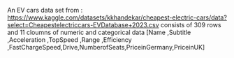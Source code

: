 An EV cars data set from : https://www.kaggle.com/datasets/kkhandekar/cheapest-electric-cars/data?select=Cheapestelectriccars-EVDatabase+2023.csv
consists of 309 rows and 11 cloumns of numeric and categorical data [Name ,Subtitle	,Acceleration	,TopSpeed	,Range	,Efficiency	,FastChargeSpeed,Drive,NumberofSeats,PriceinGermany,PriceinUK]
